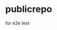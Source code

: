 # publicrepo
for e2e test


















































































































































































































































































































































































































































































































































































































































































































































































































































































































































































































































































































































































































































































































































































































































































































































































































































































































































































































































































































































































































































































































































































































































































































































































































































































































































































































































